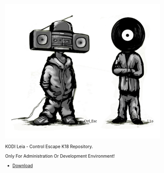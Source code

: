 ![Ctrl_Esc_K_18_Repository](fanart.jpg)

KODI Leia - Control Escape K18 Repository.

Only For Administration Or Development Environment!

* [Download](https://bit.ly/3pZshZX)




